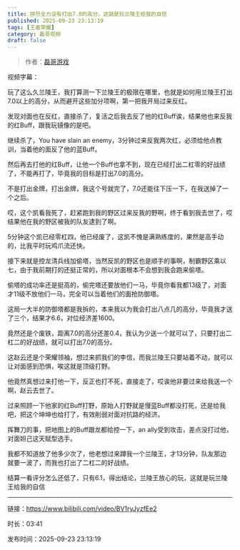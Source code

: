 ```yaml
---
title: 拼尽全力没有打出7.0的高分，这就是玩兰陵王给我的自信
published: 2025-09-23 23:13:19
tags: [王者荣耀]
category: 磊哥视频
draft: false
---
```



> 作者：[磊哥游戏](https://space.bilibili.com/268941858?spm_id_from=333.788.upinfo.head.click)

视频字幕：

玩了这么久兰陵王，我打算测一下兰陵王的极限在哪里，也就是如何用兰陵王打出7.0以上的高分，从而避开这些加分项啊，第一把我开局过来反红。

发现对面也在反红，直接杀了，复活之后我去反了他的红Buff诶，结果他也来反我的红Buff，跟我玩镜像的是吧。

继续杀了，You have slain an enemy，3分钟过来反我两次红，必须给他点教训，当着他的面反了他的蓝Buff。

然后再去打他的红Buff，让他一个Buff也拿不到，现在已经打出二杠零的好战绩了，不能再打了，毕竟我的目标是打出7.0的高分。

不是打出金牌，打出金牌，我这个号就完了，7.0还能往下压一下，在我送掉了一个之后。

哎，这个凯看我死了，赶紧跑到我的野区过来反我的野啊，终于看到我去世了，哎结果他在我的野区被我的队友逮到了啊。

5分钟这个凯已经零杠四，他已经废了，这凯不愧是满熟练度的，果然是高手动的，比我平时玩鸡爪流还快。

接下来就是控龙清兵线加偷塔，当然反凯的野区也是顺手的事啊，制霸野区乘以七，由于我前期打的还挺正常的，所以对面根本不会想到我会跑来偷塔。

偷塔的成功率还是挺高的，偷完塔还要放他们一马，毕竟你看我都13级了，对面才11级不放他们一马，完全可以当着他们的面抢防御塔。

这局一大半的防御塔都是我拆的，本来我以为我会打出八点几的高分，毕竟我才送了三个，结果才6.6，对位经济差1600。

竟然还是个废铁，距离7.0的高分还差0.4，我认为少送一个就可以了，只要打出二杠二的好战绩，就可以打出7.0的高分。

这赵云还是个荣耀领袖，想过来抓我们的李信，而我兰陵王只要站着不动，就可以让对面感到恐惧，唉这就是顶级打野。

他竟然真想过来打他一下，反正也打不死，直接走了，哎诶他非要过来给我送一个啊，赵云去世了。

过来照顾一下他家的红Buff打野，原始人打野就是慢蓝Buff都没打死，还是给我吧，把这个坤坤也给打了，有效削弱对面对抗路的经济。

挥舞刀的事，把地图上的Buff跟龙都给控一下，an ally受到攻击，差点没打过他，对面妲己这天赋型选手。

我都不知道放了他多少次了，他老想过来蹲我一个兰陵王，才13分钟，队友那边就要一波了，而我也打出了二杠二的好战绩。

结算一看评分怎么还低了，只有6.1，得出结论，兰陵王放心的玩，这就是玩兰陵王给我的自信

---

链接：https://www.bilibili.com/video/BV1ryJyzfEe2

时长：03:41

发布时间：2025-09-23 23:13:19
